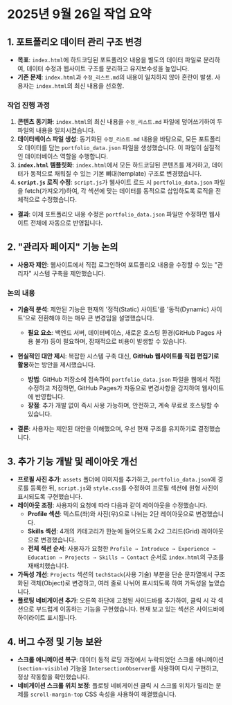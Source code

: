 # 2025년 9월 26일 작업 요약

## 1. 포트폴리오 데이터 관리 구조 변경

- **목표**: `index.html`에 하드코딩된 포트폴리오 내용을 별도의 데이터 파일로 분리하여, 데이터 수정과 웹사이트 구조를 분리하고 유지보수성을 높입니다.
- **기존 문제**: `index.html`과 `수정_리스트.md`의 내용이 일치하지 않아 혼란이 발생. 사용자는 `index.html`의 최신 내용을 선호함.

### 작업 진행 과정

1.  **콘텐츠 동기화**: `index.html`의 최신 내용을 `수정_리스트.md` 파일에 덮어쓰기하여 두 파일의 내용을 일치시켰습니다.
2.  **데이터베이스 파일 생성**: 동기화된 `수정_리스트.md` 내용을 바탕으로, 모든 포트폴리오 데이터를 담는 `portfolio_data.json` 파일을 생성했습니다. 이 파일이 실질적인 데이터베이스 역할을 수행합니다.
3.  **`index.html` 템플릿화**: `index.html`에서 모든 하드코딩된 콘텐츠를 제거하고, 데이터가 동적으로 채워질 수 있는 기본 뼈대(template) 구조로 변경했습니다.
4.  **`script.js` 로직 수정**: `script.js`가 웹사이트 로드 시 `portfolio_data.json` 파일을 fetch(가져오기)하여, 각 섹션에 맞는 데이터를 동적으로 삽입하도록 로직을 전체적으로 수정했습니다.

- **결과**: 이제 포트폴리오 내용 수정은 `portfolio_data.json` 파일만 수정하면 웹사이트 전체에 자동으로 반영됩니다.

## 2. "관리자 페이지" 기능 논의

- **사용자 제안**: 웹사이트에서 직접 로그인하여 포트폴리오 내용을 수정할 수 있는 "관리자" 시스템 구축을 제안했습니다.

### 논의 내용

- **기술적 분석**: 제안된 기능은 현재의 '정적(Static) 사이트'를 '동적(Dynamic) 사이트'으로 전환해야 하는 매우 큰 변경임을 설명했습니다.
    - **필요 요소**: 백엔드 서버, 데이터베이스, 새로운 호스팅 환경(GitHub Pages 사용 불가) 등이 필요하며, 잠재적으로 비용이 발생할 수 있습니다.
- **현실적인 대안 제시**: 복잡한 시스템 구축 대신, **GitHub 웹사이트를 직접 편집기로 활용**하는 방안을 제시했습니다.
    - **방법**: GitHub 저장소에 접속하여 `portfolio_data.json` 파일을 웹에서 직접 수정하고 저장하면, GitHub Pages가 자동으로 변경사항을 감지하여 웹사이트에 반영합니다.
    - **장점**: 추가 개발 없이 즉시 사용 가능하며, 안전하고, 계속 무료로 호스팅할 수 있습니다.

- **결론**: 사용자는 제안된 대안을 이해했으며, 우선 현재 구조를 유지하기로 결정했습니다.

## 3. 추가 기능 개발 및 레이아웃 개선

- **프로필 사진 추가**: `assets` 폴더에 이미지를 추가하고, `portfolio_data.json`에 경로를 등록한 뒤, `script.js`와 `style.css`를 수정하여 프로필 섹션에 원형 사진이 표시되도록 구현했습니다.
- **레이아웃 조정**: 사용자의 요청에 따라 다음과 같이 레이아웃을 수정했습니다.
    - **Profile 섹션**: 텍스트(좌)와 사진(우)으로 나뉘는 2단 레이아웃으로 변경했습니다.
    - **Skills 섹션**: 4개의 카테고리가 한눈에 들어오도록 2x2 그리드(Grid) 레이아웃으로 변경했습니다.
    - **전체 섹션 순서**: 사용자가 요청한 `Profile → Introduce → Experience → Education → Projects → Skills → Contact` 순서로 `index.html`의 구조를 재배치했습니다.
- **가독성 개선**: `Projects` 섹션의 `techStack`(사용 기술) 부분을 단순 문자열에서 구조화된 객체(Object)로 변경하고, 여러 줄로 나뉘어 표시되도록 하여 가독성을 높였습니다.
- **플로팅 네비게이션 추가**: 오른쪽 하단에 고정된 사이드바를 추가하여, 클릭 시 각 섹션으로 부드럽게 이동하는 기능을 구현했습니다. 현재 보고 있는 섹션은 사이드바에 하이라이트 표시됩니다.

## 4. 버그 수정 및 기능 보완

- **스크롤 애니메이션 복구**: 데이터 동적 로딩 과정에서 누락되었던 스크롤 애니메이션(`section-visible`) 기능을 `IntersectionObserver`를 사용하여 다시 구현하고, 정상 작동함을 확인했습니다.
- **네비게이션 스크롤 위치 보정**: 플로팅 네비게이션 클릭 시 스크롤 위치가 밀리는 문제를 `scroll-margin-top` CSS 속성을 사용하여 해결했습니다.